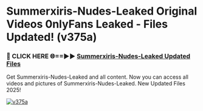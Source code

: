 # Summerxiris-Nudes-Leaked Original Videos 0nlyFans Leaked - Files Updated! (v375a)

<h3>🔴 CLICK HERE 🌐==►► <a href="https://tinyurl.com/5h6xmrr3" rel="nofollow">Summerxiris-Nudes-Leaked Updated Files</a></h3>

Get Summerxiris-Nudes-Leaked and all content. Now you can access all videos and pictures of Summerxiris-Nudes-Leaked. New Updated Files 2025!

[![v375a](https://i.imgur.com/KVD873Z.gif)](https://tinyurl.com/5h6xmrr3)
